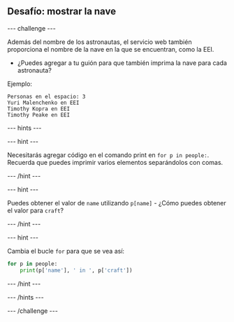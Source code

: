 ## Desafío: mostrar la nave

\--- challenge \---

Además del nombre de los astronautas, el servicio web también proporciona el nombre de la nave en la que se encuentran, como la EEI.

+ ¿Puedes agregar a tu guión para que también imprima la nave para cada astronauta? 

Ejemplo:

    Personas en el espacio: 3
    Yuri Malenchenko en EEI
    Timothy Kopra en EEI
    Timothy Peake en EEI
    

\--- hints \---

\--- hint \---

Necesitarás agregar código en el comando print en `for p in people:`. Recuerda que puedes imprimir varios elementos separándolos con comas.

\--- /hint \---

\--- hint \---

Puedes obtener el valor de `name` utilizando `p[name]` - ¿Cómo puedes obtener el valor para `craft`?

\--- /hint \---

\--- hint \---

Cambia el bucle `for` para que se vea así:

```python
for p in people:
    print(p['name'], ' in ', p['craft'])
```

\--- /hint \---

\--- /hints \---

\--- /challenge \---